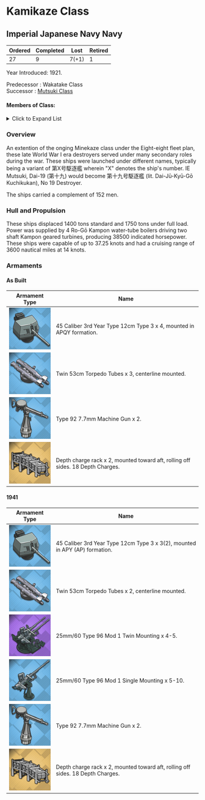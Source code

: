 # Kamikaze Class
## Imperial Japanese Navy Navy

Ordered | Completed | Lost | Retired
 ------ | ------ | ------ | ------ 
27 | 9 | 7(+1) | 1 <br/>
 
Year Introduced: 1921. <br/>
 
Predecessor : Wakatake Class <br/>
Successor : [Mutsuki Class](/History/IJN/MutsukiClass.md) <br/>

#### Members of Class: <br/>

<details>
	<summary>Click to Expand List</summary>
	
Icon | Name | Writing | Tanslation | Original Name | Present
| ------ | ------ | ------ |  ------ |  ------ | ------ |
![Kamikaze](/Icons/Ship/SakuraEmpire/Kamikaze.png) | Kamikaze | 神風、カミカゼ | Divine Wind | Dai-1 | Yes <br/>
![UnknownDD](/Icons/Ship/UnknownDD.png) | Asakaze | 朝風、アサカゼ | Morning Wind | Dai-3 | No <br/>
![UnknownDD](/Icons/Ship/UnknownDD.png) | Harukaze | 春風、ハルカゼ | Spring Wind | Dai-5 | No <br/>
![Matsukaze](/Icons/Ship/SakuraEmpire/Matsukaze.png) | Matsukaze | 松風、マツカゼ | Pine Wind | Dai-7 | Yes <br/>
![Hatakaze](/Icons/Ship/SakuraEmpire/Hatakaze.png) | Hatakaze | 旗風、ハタカゼ | Flag Wind | Dai-9 | Yes <br/>
![Oite](/Icons/Ship/SakuraEmpire/Oite.png) | Oite | 追風、オイテ | Tail Wind | Dai-11 | Yes <br/>
![UnknownDD](/Icons/Ship/UnknownDD.png) | Hayate | 疾風、ハヤテ | Gale | Dai-13 | No <br/>
![UnknownDD](/Icons/Ship/UnknownDD.png) | Asanagi | 朝凪、アサナギ | Morning Calm | Dai-15 | No <br/>
![UnknownDD](/Icons/Ship/UnknownDD.png) | Yūnagi | 夕月、ユウズキ | Evening Calm | Dai-17 | No <br/>

</details>

### Overview

An extention of the onging Minekaze class under the Eight-eight fleet plan, these late World War I era destroyers served under many secondary roles during the war. These ships were launched under different names, typically being a variant of 第X号駆逐艦 wherein "X" denotes the ship's number. IE Mutsuki, Dai-19 (第十九) would become 第十九号駆逐艦 (lit. Dai-Jū-Kyū-Gō Kuchikukan), No 19 Destroyer. <br/>

The ships carried a complement of 152 men. <br/>

### Hull and Propulsion

These ships displaced 1400 tons standard and 1750 tons under full load. Power was supplied by 4 Ro-Gō Kampon water-tube boilers driving two shaft Kampon geared turbines, producing 38500 indicated horsepower. These ships were capable of up to 37.25 knots and had a cruising range of 3600 nautical miles at 14 knots.

### Armaments

#### As Built

Armament Type | Name |
 ------ | ------ |
![12cm3rdYearType](/Icons/Equipment/Guns/DD/12cm45-3rdYearType.png) | 45 Caliber 3rd Year Type 12cm Type 3 x 4, mounted in APQY formation.
![Twin610](/Icons/Equipment/Torpedo/Surface/610mmTwinIJN.png) | Twin 53cm Torpedo Tubes x 3, centerline mounted.
![0.5inAAMG](/Icons/Equipment/AA/0.5inAAMG.png) | Type 92 7.7mm Machine Gun x 2.
![DCRack](/Icons/Equipment/Auxiliary/DepthChargeRack.png) | Depth charge rack x 2, mounted toward aft, rolling off sides. 18 Depth Charges. <br/>

#### 1941

Armament Type | Name |
 ------ | ------ |
![12cm3rdYearType](/Icons/Equipment/Guns/DD/12cm45-3rdYearType.png) | 45 Caliber 3rd Year Type 12cm Type 3 x 3(2), mounted in APY (AP) formation.
![Twin610](/Icons/Equipment/Torpedo/Surface/610mmTwinIJN.png) | Twin 53cm Torpedo Tubes x 2, centerline mounted.
![25mmTT](/Icons/Equipment/AA/25mmType96T.png) | 25mm/60 Type 96 Mod 1 Twin Mounting x 4-5.
![25mmT](/Icons/Equipment/AA/25mmType96.png) | 25mm/60 Type 96 Mod 1 Single Mounting x 5-10.
![0.5inAAMG](/Icons/Equipment/AA/0.5inAAMG.png) | Type 92 7.7mm Machine Gun x 2.
![DCRack](/Icons/Equipment/Auxiliary/DepthChargeRack.png) | Depth charge rack x 2, mounted toward aft, rolling off sides. 18 Depth Charges. <br/>
